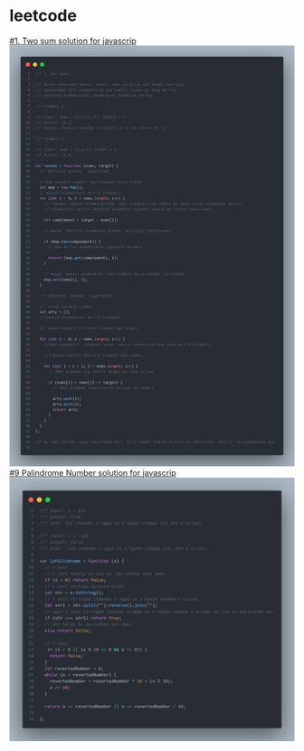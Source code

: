 # leetcode
[#1. Two sum solution for javascrip](https://github.com/dilshojon216/leetcode/blob/main/js/esay/two_sum.js)
![alt text](https://github.com/dilshojon216/leetcode/blob/main/images/two_add_js_solutions.png) 
[#9 Palindrome Number solution for javascrip](https://github.com/dilshojon216/leetcode/blob/main/js/esay/leetcode_9.js)
![alt text](https://github.com/dilshojon216/leetcode/blob/main/images/palindrome_number_js_solution.png) 

